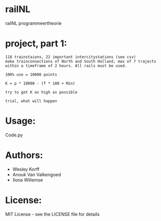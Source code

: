 # railNL
railNL programmeertheorie

# project, part 1:
```
118 trainstaions, 22 important intercitystations (see csv)
make trainconnections of North and South Holland, max of 7 trajects within a timeframe of 2 hours. All rails must be used.

100% use = 10000 points

K = p * 10000 - (T * 100 + Min)

try to get K as high as possible

trial, what will happen
```

# Usage:
Code.py

# Authors:
- Wesley Korff
- Anouk Van Valkengoed
- Ilona Willemse

# License:
MIT License - see the LICENSE file for details
